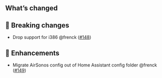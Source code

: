 ## What’s changed

## 🚨 Breaking changes

- Drop support for i386 @frenck ([#148](https://github.com/hassio-addons/addon-airsonos/pull/148))

## 🚀 Enhancements

- Migrate AirSonos config out of Home Assistant config folder @frenck ([#149](https://github.com/hassio-addons/addon-airsonos/pull/149))
